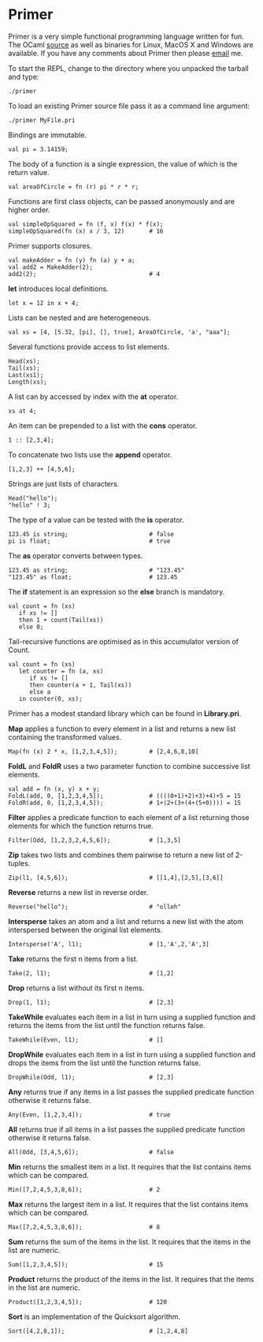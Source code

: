 Primer
======
Primer is a very simple functional programming language written for fun. The OCaml [source](http://github.com/parmitage/primer) as well as binaries for Linux, MacOS X and Windows are available. If you have any comments about Primer then please [email](mailto:philip.armitage@gmail.com) me.

To start the REPL, change to the directory where you unpacked the tarball and type:

    ./primer

To load an existing Primer source file pass it as a command line argument:

    ./primer MyFile.pri

Bindings are immutable.

    val pi = 3.14159;

The body of a function is a single expression, the value of which is the return value.

    val areaOfCircle = fn (r) pi * r * r;

Functions are first class objects, can be passed anonymously and are higher order.

    val simpleOpSquared = fn (f, x) f(x) * f(x);
    simpleOpSquared(fn (x) x / 3, 12)       # 16

Primer supports closures.

    val makeAdder = fn (y) fn (a) y + a;
    val add2 = MakeAdder(2);
    add2(2);                                # 4

__let__ introduces local definitions.

    let x = 12 in x + 4;

Lists can be nested and are heterogeneous.

    val xs = [4, [5.32, [pi], [], true], AreaOfCircle, 'a', "aaa"];

Several functions provide access to list elements.
 
    Head(xs);
    Tail(xs);
    Last(xs1);
    Length(xs);

A list can by accessed by index with the __at__ operator.

    xs at 4;

An item can be prepended to a list with the __cons__ operator.

    1 :: [2,3,4];

To concatenate two lists use the __append__ operator.

    [1,2,3] ++ [4,5,6];

Strings are just lists of characters.

    Head("hello");
    "hello" ! 3;

The type of a value can be tested with the __is__ operator.

    123.45 is string;                       # false
    pi is float;                            # true

The __as__ operator converts between types.

    123.45 as string;                       # "123.45"
    "123.45" as float;                      # 123.45

The __if__ statement is an expression so the __else__ branch is mandatory.

    val count = fn (xs)
       if xs != []
       then 1 + count(Tail(xs))
       else 0;

Tail-recursive functions are optimised as in this accumulator version of Count.

    val count = fn (xs)
       let counter = fn (a, xs)
          if xs != []
          then counter(a + 1, Tail(xs))
          else a
       in counter(0, xs);

Primer has a modest standard library which can be found in __Library.pri__.

__Map__ applies a function to every element in a list and returns a new list containing the transformed values.

    Map(fn (x) 2 * x, [1,2,3,4,5]);         # [2,4,6,8,10]

__FoldL__ and __FoldR__ uses a two parameter function to combine successive list elements.

    val add = fn (x, y) x + y;
    FoldL(add, 0, [1,2,3,4,5]);             # ((((0+1)+2)+3)+4)+5 = 15
    FoldR(add, 0, [1,2,3,4,5]);             # 1+(2+(3+(4+(5+0)))) = 15

__Filter__ applies a predicate function to each element of a list returning those elements for which the function returns true.

    Filter(Odd, [1,2,3,2,4,5,6]);           # [1,3,5]

__Zip__ takes two lists and combines them pairwise to return a new list of 2-tuples.

    Zip(l1, [4,5,6]);                       # [[1,4],[2,5],[3,6]]

__Reverse__ returns a new list in reverse order.

    Reverse("hello");                       # "olleh"

__Intersperse__ takes an atom and a list and returns a new list with the atom interspersed between the original list elements.

    Intersperse('A', l1);                   # [1,'A',2,'A',3]

__Take__ returns the first n items from a list.

    Take(2, l1);                            # [1,2]

__Drop__ returns a list without its first n items.

    Drop(1, l1);                            # [2,3]

__TakeWhile__ evaluates each item in a list in turn using a supplied function and returns the items from the list until the function returns false.

    TakeWhile(Even, l1);                    # []

__DropWhile__ evaluates each item in a list in turn using a supplied function and drops the items from the list until the function returns false.

    DropWhile(Odd, l1);                     # [2,3]

__Any__ returns true if any items in a list passes the supplied predicate function otherwise it returns false.

    Any(Even, [1,2,3,4]);                   # true

__All__ returns true if all items in a list passes the supplied predicate function otherwise it returns false.

    All(Odd, [3,4,5,6]);                    # false

__Min__ returns the smallest item in a list. It requires that the list contains items which can be compared.

    Min([7,2,4,5,3,8,6]);                   # 2

__Max__ returns the largest item in a list. It requires that the list contains items which can be compared.

    Max([7,2,4,5,3,8,6]);                   # 8

__Sum__ returns the sum of the items in the list. It requires that the items in the list are numeric.

    Sum([1,2,3,4,5]);                       # 15

__Product__ returns the product of the items in the list. It requires that the items in the list are numeric.

    Product([1,2,3,4,5]);                   # 120

__Sort__ is an implementation of the Quicksort algorithm.

    Sort([4,2,8,1]);                        # [1,2,4,8]